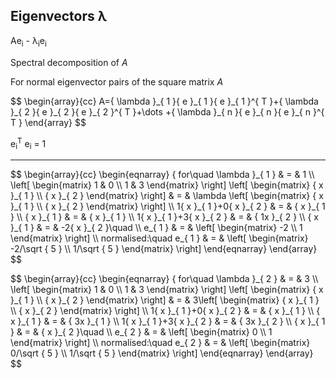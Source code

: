 ## Eigenvectors λ

Ae<sub>i</sub> - λ<sub>i</sub>e<sub>i</sub>

Spectral decomposition of *A*

For normal eigenvector pairs of the square matrix *A*

<p>
$$
\begin{array}{cc}
A={ \lambda  }_{ 1 }{ e }_{ 1 }{ e }_{ 1 }^{ T }+{ \lambda  }_{ 2 }{ e }_{ 2 }{ e }_{ 2 }^{ T }+\dots +{ \lambda  }_{ n }{ e }_{ n }{ e }_{ n }^{ T }
\end{array}
$$ 
</p>

e<sub>i</sub><sup>T</sup> e<sub>i</sub> = 1

___________________________________

<p>
$$
\begin{array}{cc}
\begin{eqnarray} { for\quad \lambda  }_{ 1 } & = & 1 \\ \left[ \begin{matrix} 1 & 0 \\ 1 & 3 \end{matrix} \right] \left[ \begin{matrix} { x }_{ 1 } \\ { x }_{ 2 } \end{matrix} \right]  & = & \lambda \left[ \begin{matrix} { x }_{ 1 } \\ { x }_{ 2 } \end{matrix} \right]  \\ 1{ x }_{ 1 }+0{ x }_{ 2 } & = & { x }_{ 1 } \\ { x }_{ 1 } & = & { x }_{ 1 } \\ 1{ x }_{ 1 }+3{ x }_{ 2 } & = & { 1x }_{ 2 } \\ { x }_{ 1 } & = & -2{ x }_{ 2 }\quad  \\ e_{ 1 } & = & \left[ \begin{matrix} -2 \\ 1 \end{matrix} \right]  \\ normalised:\quad e_{ 1 } & = & \left[ \begin{matrix} -2/\sqrt { 5 }  \\ 1/\sqrt { 5 }  \end{matrix} \right]  \end{eqnarray}
\end{array}
$$ 
</p>


<p>
$$
\begin{array}{cc}
\begin{eqnarray} { for\quad \lambda  }_{ 2 } & = & 3 \\ \left[ \begin{matrix} 1 & 0 \\ 1 & 3 \end{matrix} \right] \left[ \begin{matrix} { x }_{ 1 } \\ { x }_{ 2 } \end{matrix} \right]  & = & 3\left[ \begin{matrix} { x }_{ 1 } \\ { x }_{ 2 } \end{matrix} \right]  \\ 1{ x }_{ 1 }+0{ x }_{ 2 } & = & { x }_{ 1 } \\ { x }_{ 1 } & = & { 3x }_{ 1 } \\ 1{ x }_{ 1 }+3{ x }_{ 2 } & = & { 3x }_{ 2 } \\ { x }_{ 1 } & = & { x }_{ 2 }\quad  \\ e_{ 2 } & = & \left[ \begin{matrix} 0 \\ 1 \end{matrix} \right]  \\ normalised:\quad e_{ 2 } & = & \left[ \begin{matrix} 0/\sqrt { 5 }  \\ 1/\sqrt { 5 }  \end{matrix} \right]  \end{eqnarray}
\end{array}
$$ 
</p>
